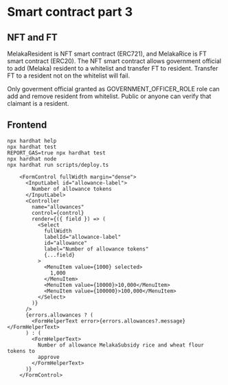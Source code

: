 # Smart contract part 3

## NFT and FT

MelakaResident is NFT smart contract (ERC721), and MelakaRice is FT smart contract (ERC20). The NFT smart contract allows government official to add (Melaka) resident to a whitelist and transfer FT to resident. Transfer FT to a resident not on the whitelist will fail.

Only goverment official granted as GOVERNMENT_OFFICER_ROLE role can add and remove resident from whitelist. Public or anyone can verify that claimant is a resident.

## Frontend

```shell
npx hardhat help
npx hardhat test
REPORT_GAS=true npx hardhat test
npx hardhat node
npx hardhat run scripts/deploy.ts
```

        <FormControl fullWidth margin="dense">
          <InputLabel id="allowance-label">
            Number of allowance tokens
          </InputLabel>
          <Controller
            name="allowances"
            control={control}
            render={({ field }) => (
              <Select
                fullWidth
                labelId="allowance-label"
                id="allowance"
                label="Number of allowance tokens"
                {...field}
              >
                <MenuItem value={1000} selected>
                  1,000
                </MenuItem>
                <MenuItem value={10000}>10,000</MenuItem>
                <MenuItem value={100000}>100,000</MenuItem>
              </Select>
            )}
          />
          {errors.allowances ? (
            <FormHelperText error>{errors.allowances?.message}</FormHelperText>
          ) : (
            <FormHelperText>
              Number of allowance MelakaSubsidy rice and wheat flour tokens to
              approve
            </FormHelperText>
          )}
        </FormControl>
